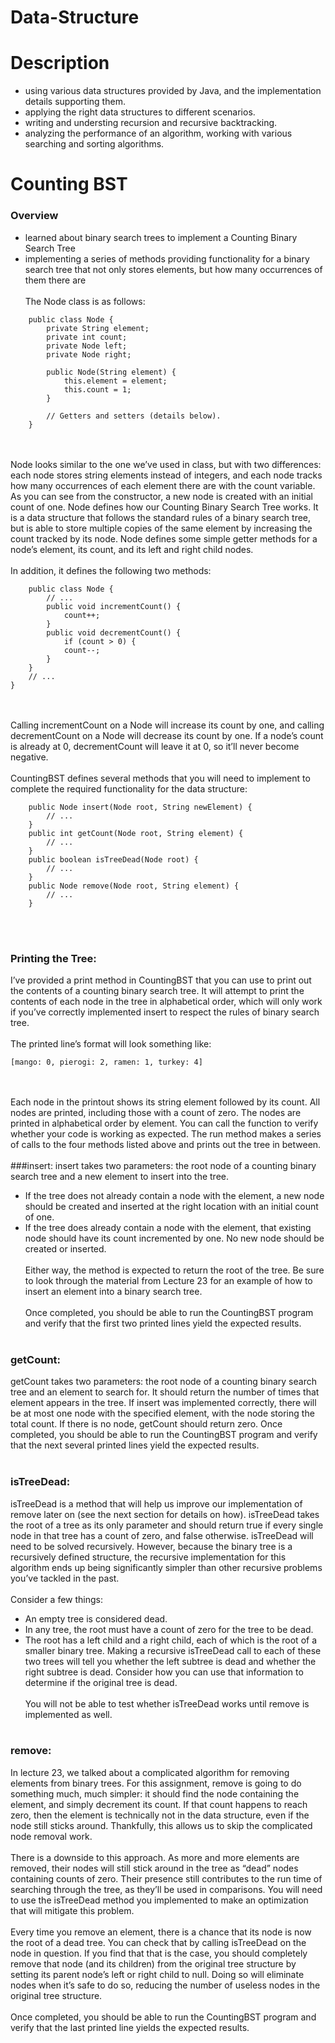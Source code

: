 # Data-Structure

# Description
 - using various data structures provided by Java, and the implementation details supporting them.
 - applying the right data structures to different scenarios.
 - writing and understing recursion and recursive backtracking.
 - analyzing the performance of an algorithm, working with various searching and sorting algorithms.
 
# Counting BST
### Overview
 - learned about binary search trees to implement a Counting Binary Search Tree
 - implementing a series of methods providing  functionality for a binary search tree that not only stores elements, but how many occurrences of them there are
<br><br>
The Node class is as follows:
```
    public class Node {
        private String element;
        private int count;
        private Node left;
        private Node right;
    
        public Node(String element) {
            this.element = element;
            this.count = 1;
        }
    
        // Getters and setters (details below).
    }
```
<br><br>
Node looks similar to the one we’ve used in class, but with two differences: each node stores string elements instead of integers, and each node tracks how many occurrences of each element there are with the count variable. As you can see from the constructor, a new node is created with an initial count of one. Node defines how our Counting Binary Search Tree works. It is a data structure that follows the standard rules of a binary search tree, but is able to store multiple copies of the same element by increasing the count tracked by its node. Node defines some simple getter methods for a node’s element, its count, and its left and right child nodes.<br><br>
In addition, it defines the following two methods:
```
    public class Node {
        // ...
        public void incrementCount() {
            count++;
        }
        public void decrementCount() {
            if (count > 0) {
            count--;
        }
    }
    // ...
}
```
<br><br>
Calling incrementCount on a Node will increase its count by one, and calling decrementCount on a Node will decrease its count by one. If a node’s count is already at 0, decrementCount will leave it at 0, so it’ll never become negative.
<br><br>
CountingBST defines several methods that you will need to implement to complete the required functionality for the data structure:
```
    public Node insert(Node root, String newElement) {
        // ...
    }
    public int getCount(Node root, String element) {
        // ...
    }
    public boolean isTreeDead(Node root) {
        // ...
    }
    public Node remove(Node root, String element) {
        // ...
    }
```
<br><br>
### Printing the Tree:
I’ve provided a print method in CountingBST that you can use to print out the contents of a counting binary search tree. It will attempt to print the contents of each node in the tree in alphabetical order, which will only work if you’ve correctly implemented insert to respect the rules of binary search tree.
<br><br>
The printed line’s format will look something like:
```
[mango: 0, pierogi: 2, ramen: 1, turkey: 4]
```
<br><br>
Each node in the printout shows its string element followed by its count. All nodes are printed, including those with a count of zero. The nodes are printed in alphabetical order by element. You can call the function to verify whether your code is working as expected. The run method makes a series of calls to the four methods listed above and prints out the tree in between.
<br><br>
###insert:
insert takes two parameters: the root node of a counting binary search tree and a new element to insert into the tree.
 - If the tree does not already contain a node with the element, a new node should be created and inserted at the right location with an initial count of one.
 - If the tree does already contain a node with the element, that existing node should have its count incremented by one. No new node should be created or inserted.
<br><br>
Either way, the method is expected to return the root of the tree. Be sure to look through the material from Lecture 23 for an example of how to insert an element into a binary search tree.
<br><br>
Once completed, you should be able to run the CountingBST program and verify that the first two printed lines yield the expected results.
<br><br>
### getCount:
getCount takes two parameters: the root node of a counting binary search tree and an element to search for. It should return the number of times that element appears in the tree. If insert was implemented correctly, there will be at most one node with the specified element, with the node storing the total count. If there is no node, getCount should return zero. Once completed, you should be able to run the CountingBST program and verify that the next several printed lines yield the expected results.
<br><br>
### isTreeDead:
isTreeDead is a method that will help us improve our implementation of remove later on (see the next section for details on how). isTreeDead takes the root of a tree as its only parameter and should return true if every single node in that tree has a count of zero, and false otherwise. isTreeDead will need to be solved recursively. However, because the binary tree is a recursively defined structure, the recursive implementation for this algorithm ends up being significantly simpler than other recursive problems you’ve tackled in the past.
<br><br>
Consider a few things:
 - An empty tree is considered dead.
 - In any tree, the root must have a count of zero for the tree to be dead.
 - The root has a left child and a right child, each of which is the root of a smaller binary tree. Making a recursive isTreeDead call to each of these two trees will tell you whether the left subtree is dead and whether the right subtree is dead. Consider how you can use that information to determine if the original tree is dead.
<br><br>
You will not be able to test whether isTreeDead works until remove is implemented as well.
<br><br>
### remove:
In lecture 23, we talked about a complicated algorithm for removing elements from binary trees. For this assignment, remove is going to do something much, much simpler: it should find the node containing the element, and simply decrement its count. If that count happens to reach zero, then the element is technically not in the data structure, even if the node still sticks around. Thankfully, this allows us to skip the complicated node removal work. 
<br><br>
There is a downside to this approach. As more and more elements are removed, their nodes will still stick around in the tree as “dead” nodes containing counts of zero. Their presence still contributes to the run time of searching through the tree, as they’ll be used in comparisons. You will need to use the isTreeDead method you implemented to make an optimization that will mitigate this problem.
<br><br>
Every time you remove an element, there is a chance that its node is now the root of a dead tree. You can check that by calling isTreeDead on the node in question. If you find that that is the case, you should completely remove that node (and its children) from the original tree structure by setting its parent node’s left or right child to null. Doing so will eliminate nodes when it’s safe to do so, reducing the number of useless nodes in the original tree structure.
<br><br>
Once completed, you should be able to run the CountingBST program and verify that the last printed line yields the expected results.
<br><br>
